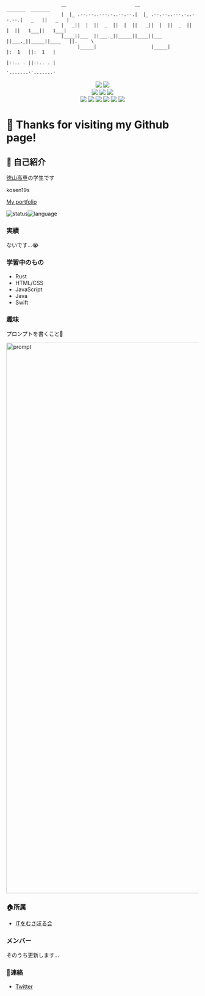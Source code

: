```
                    __                         __                         _______  _______
                    |  |_ .--.--..---.-..--.--.|  |_ .--.--..---.-..--.--.|   _   ||   _   |
                    |   _||  |  ||  _  ||  |  ||   _||  |  ||  _  ||  |  ||   1___||   1___|
                    |____||___  ||___._||_____||____||___  ||___._||_____||____   ||.     \
                          |_____|                    |_____|              |:  1   ||:  1   |
                                                                          |::.. . ||::.. . |
                                                                          `-------'`-------'
```

<div align="center">
<img src="https://img.shields.io/badge/age-16-9cf.svg?style=flat"></img>
<img src="https://img.shields.io/badge/たけのこ派orきのこ派-平和主義-success.svg?style=flat"></img><br>
<img src="https://img.shields.io/badge/OS-macOS-critical.svg?style=flat"></img>
<img src="https://img.shields.io/badge/Apple-respect-orange.svg?style=flat&logo=Apple"></img>
<img src="https://img.shields.io/badge/Mac-Love-ff69b4.svg?style=flat"></img><br>
<img src="https://img.shields.io/badge/Java-Well-brightgreen.svg?style=flat&logo=Java"></img>
<img src="https://img.shields.io/badge/HTML-Well-information.svg?style=flat&logo=HTML5"></img>
<img src="https://img.shields.io/badge/JavaScript-Well-brightgreen.svg?style=flat&logo=JavaScript"></img>
<img src="https://img.shields.io/badge/Swift-Soso-important.svg?style=flat&logo=Swift"></img>
<img src="https://img.shields.io/badge/Rust-Soso-important.svg?style=flat&logo=Rust"></img>
<img src="https://img.shields.io/badge/PRO-になりたい-blueviolet.svg?style=flat"></img>
</div>



# :wave: Thanks for visiting my Github page!

## :tada: 自己紹介

[徳山高専](https://www.tokuyama.ac.jp)の学生です

kosen19s

[My portfolio](https://tyautyau56.netlify.app)

![status](https://github-readme-stats.vercel.app/api?username=tyautyau56&count_private=true&theme=vision-friendly-dark&show_icons=true)![language](https://github-readme-stats.vercel.app/api/top-langs/?username=tyautyau56&layout=compact&theme=vision-friendly-dark&count_private=true)

### 実績

ないです...:sob:

### 学習中のもの

* Rust
* HTML/CSS
* JavaScript
* Java
* Swift

### 趣味

プロンプトを書くこと:heartbeat:

<img width="1440" alt="prompt" src="https://user-images.githubusercontent.com/57137136/86988524-654c9780-c1d3-11ea-913b-d6c234a8692c.png">



### :house:所属

* [ITをむさぼる会](https://github.com/tokuyama-it)

### メンバー

そのうち更新します...

### :postbox:連絡

* [Twitter](https://twitter.com/tyautyau56)

